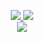 <p align="center">
<a href="https://github.com/Mirazex">
  <img src="https://github-readme-stats.vercel.app/api?username=mirazex&show_icons=false&theme=dracula&count_private=tru">
</a>
<a href="https://wakatime.com/@Mirazex">
  <img src="https://github-readme-stats.vercel.app/api/wakatime?username=Mirazex&theme=dracula">
</a>  
<br>
<a href="https://github.com/Mirazex">
  <img src="https://github-readme-stats.vercel.app/api/top-langs/?username=mirazex&langs_count=true&theme=dracula&card_width=495">
</a>  
</p>
